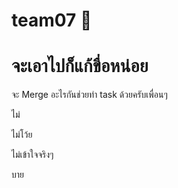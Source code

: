 # team07 💩

<h1>จะเอาไปก็แก้ขื่อหน่อย</h1>
จะ Merge อะไรกันช่วยทำ task ด้วยครับเพื่อนๆ

ไม่

ไม่โว้ย

ไม่เข้าใจจริงๆ

บาย


